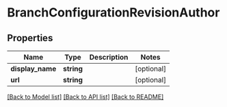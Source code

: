 # BranchConfigurationRevisionAuthor

## Properties
Name | Type | Description | Notes
------------ | ------------- | ------------- | -------------
**display_name** | **string** |  | [optional] 
**url** | **string** |  | [optional] 

[[Back to Model list]](../README.md#documentation-for-models) [[Back to API list]](../README.md#documentation-for-api-endpoints) [[Back to README]](../README.md)


